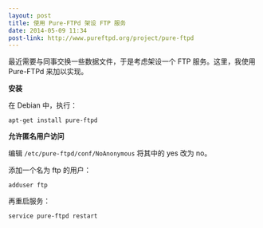 ```yaml
---
layout: post
title: 使用 Pure-FTPd 架设 FTP 服务
date: 2014-05-09 11:34
post-link: http://www.pureftpd.org/project/pure-ftpd
---
```


最近需要与同事交换一些数据文件，于是考虑架设一个 FTP 
服务。这里，我使用 Pure-FTPd 来加以实现。

**安装**

在 Debian 中，执行：

    apt-get install pure-ftpd

**允许匿名用户访问**

编辑 `/etc/pure-ftpd/conf/NoAnonymous` 将其中的 yes 
改为 no。

添加一个名为 ftp 的用户：

    adduser ftp

再重启服务：

    service pure-ftpd restart
